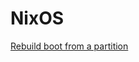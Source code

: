 # NixOS

[Rebuild boot from a partition](https://github.com/SayantanRC/URLs/blob/master/nixos-rebuild-boot.md)  
